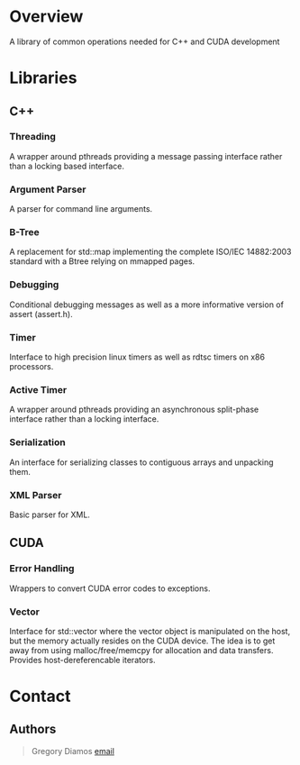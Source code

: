 # Overview #
A library of common operations needed for C++ and CUDA development

# Libraries #
## C++ ##
### Threading ###
A wrapper around pthreads providing a message passing interface rather than a locking based interface.

### Argument Parser ###
A parser for command line arguments.

### B-Tree ###
A replacement for std::map implementing the complete ISO/IEC 14882:2003 standard with a Btree relying on mmapped pages.

### Debugging ###
Conditional debugging messages as well as a more informative version of assert (assert.h).

### Timer ###
Interface to high precision linux timers as well as rdtsc timers on x86 processors.

### Active Timer ###
A wrapper around pthreads providing an asynchronous split-phase interface rather than a locking interface.

### Serialization ###
An interface for serializing classes to contiguous arrays and unpacking them.

### XML Parser ###
Basic parser for XML.

## CUDA ##
### Error Handling ###
Wrappers to convert CUDA error codes to exceptions.

### Vector ###
Interface for std::vector where the vector object is manipulated on the host, but the memory actually resides on the CUDA device.  The idea is to get away from using malloc/free/memcpy for allocation and data transfers.  Provides host-dereferencable iterators.

# Contact #
## Authors ##
> Gregory Diamos [email](mailto::solusstultus@gmail.com)